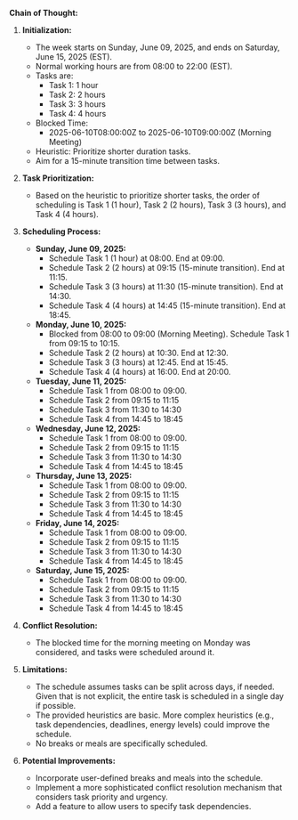 **Chain of Thought:**

1.  **Initialization:**
    *   The week starts on Sunday, June 09, 2025, and ends on Saturday, June 15, 2025 (EST). 
    *   Normal working hours are from 08:00 to 22:00 (EST).
    *   Tasks are:
        *   Task 1: 1 hour
        *   Task 2: 2 hours
        *   Task 3: 3 hours
        *   Task 4: 4 hours
    *   Blocked Time:
        *   2025-06-10T08:00:00Z to 2025-06-10T09:00:00Z (Morning Meeting)
    *   Heuristic: Prioritize shorter duration tasks.
    *   Aim for a 15-minute transition time between tasks.

2.  **Task Prioritization:**
    *   Based on the heuristic to prioritize shorter tasks, the order of scheduling is Task 1 (1 hour), Task 2 (2 hours), Task 3 (3 hours), and Task 4 (4 hours).

3.  **Scheduling Process:**
    *   **Sunday, June 09, 2025:**
        *   Schedule Task 1 (1 hour) at 08:00. End at 09:00.
        *   Schedule Task 2 (2 hours) at 09:15 (15-minute transition). End at 11:15.
        *   Schedule Task 3 (3 hours) at 11:30 (15-minute transition). End at 14:30.
        *   Schedule Task 4 (4 hours) at 14:45 (15-minute transition). End at 18:45.
    *   **Monday, June 10, 2025:**
        *   Blocked from 08:00 to 09:00 (Morning Meeting). Schedule Task 1 from 09:15 to 10:15. 
        *   Schedule Task 2 (2 hours) at 10:30. End at 12:30. 
        *   Schedule Task 3 (3 hours) at 12:45. End at 15:45. 
        *   Schedule Task 4 (4 hours) at 16:00. End at 20:00. 
    *   **Tuesday, June 11, 2025:**
        *   Schedule Task 1 from 08:00 to 09:00.
        *   Schedule Task 2 from 09:15 to 11:15
        *   Schedule Task 3 from 11:30 to 14:30
        *   Schedule Task 4 from 14:45 to 18:45
    *   **Wednesday, June 12, 2025:**
        *   Schedule Task 1 from 08:00 to 09:00.
        *   Schedule Task 2 from 09:15 to 11:15
        *   Schedule Task 3 from 11:30 to 14:30
        *   Schedule Task 4 from 14:45 to 18:45
    *   **Thursday, June 13, 2025:**
        *   Schedule Task 1 from 08:00 to 09:00.
        *   Schedule Task 2 from 09:15 to 11:15
        *   Schedule Task 3 from 11:30 to 14:30
        *   Schedule Task 4 from 14:45 to 18:45
    *   **Friday, June 14, 2025:**
        *   Schedule Task 1 from 08:00 to 09:00.
        *   Schedule Task 2 from 09:15 to 11:15
        *   Schedule Task 3 from 11:30 to 14:30
        *   Schedule Task 4 from 14:45 to 18:45
    *   **Saturday, June 15, 2025:**
        *   Schedule Task 1 from 08:00 to 09:00.
        *   Schedule Task 2 from 09:15 to 11:15
        *   Schedule Task 3 from 11:30 to 14:30
        *   Schedule Task 4 from 14:45 to 18:45

4.  **Conflict Resolution:**
    *   The blocked time for the morning meeting on Monday was considered, and tasks were scheduled around it.

5.  **Limitations:**
    *   The schedule assumes tasks can be split across days, if needed. Given that is not explicit, the entire task is scheduled in a single day if possible.
    *   The provided heuristics are basic. More complex heuristics (e.g., task dependencies, deadlines, energy levels) could improve the schedule.
    *   No breaks or meals are specifically scheduled.

6.  **Potential Improvements:**
    *   Incorporate user-defined breaks and meals into the schedule.
    *   Implement a more sophisticated conflict resolution mechanism that considers task priority and urgency.
    *   Add a feature to allow users to specify task dependencies.

